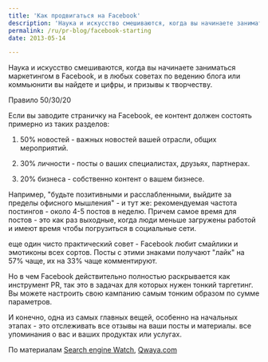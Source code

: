 ```yaml
---
title: 'Как продвигаться на Facebook'
description: 'Наука и искусство смешиваются, когда вы начинаете заниматься маркетингом в Facebook, и в любых советах по ведению блога или коммьюнити вы найдете и цифры, и призывы к творчеству. Правило 50/30/20'
permalink: /ru/pr-blog/facebook-starting
date: 2013-05-14

---
```


Наука и искусство смешиваются, когда вы начинаете заниматься маркетингом в Facebook, и в любых советах по ведению блога или коммьюнити вы найдете и цифры, и призывы к творчеству.

Правило 50/30/20

Если вы заводите страничку на Facebook, ее контент должен состоять примерно из таких разделов:

1. 50% новостей - важных новостей вашей отрасли, общих мероприятий.

2. 30%  личности - посты о ваших специалистах, друзьях, партнерах.

3. 20% бизнеса - собственно контент о вашем бизнесе.

Например, "будьте позитивными и расслабленными, выйдите за пределы офисного мышления" - и тут же: рекомендуемая частота постингов - около 4-5 постов в неделю. Причем самое время для постов - это как раз выходные, когда люди меньше загружены работой и имеют время чтобы погрузиться в социальные сети.

еще один чисто практический совет - Facebook любит смайлики и эмотиконы всех сортов. Посты с этими знаками получают "лайк" на 57% чаще, их на 33% чаще комментируют.

Но в чем Facebook действительно полностью раскрывается как инструмент PR, так это в задачах для которых нужен тонкий таргетинг. Вы можете настроить свою кампанию самым тонким образом по сумме параметров.

И конечно, одна из самых главных вещей, особенно на начальных этапах - это отслеживать все отзывы на ваши посты и материалы. все упоминания о вас и ваших продуктах или услугах.

По материалам <a href="http://searchenginewatch.com/article/2266182/22-Facebook-PR-Secrets-Every-Community-Manager-Should-Know">Search engine Watch</a>, <a href="http://www.qwaya.com/blog/2013-05-08/a-scientific-approach-to-facebook-advertising/">Qwaya.com</a>

